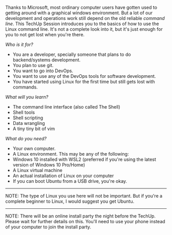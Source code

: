 Thanks to Microsoft, most ordinary computer users have gotten used to getting around with a graphical windows environment. But a lot of our development and operations work still depend on the old reliable *command line*. This TechUp Session introduces you to the basics of how to use the Linux command line. It's not a complete look into it, but it's just enough for you to not get lost when you're there.

*Who is it for?*
- You are a developer, specially someone that plans to do backend/systems development.
- You plan to use git.
- You want to go into DevOps.
- You want to use any of the DevOps tools for software development.
- You have started using Linux for the first time but still gets lost with commands.

*What will you learn?*
- The command line interface (also called The Shell)
- Shell tools
- Shell scripting
- Data wrangling
- A tiny tiny bit of vim

*What do you need?*
- Your own computer.
- A Linux environment. This may be any of the following:
- Windows 10 installed with WSL2 (preferred if you're using the latest version of Windows 10 Pro/Home)
- A Linux virtual machine
- An actual installation of Linux on your computer
- If you can boot Ubuntu from a USB drive, you're okay.

***

NOTE: The type of Linux you use here will not be important. But if you're a complete beginner to Linux, I would suggest you get Ubuntu.

***

NOTE: There will be an online install party the night before the TechUp. Please wait for further details on this. You'll need to use your phone instead of your computer to join the install party.


